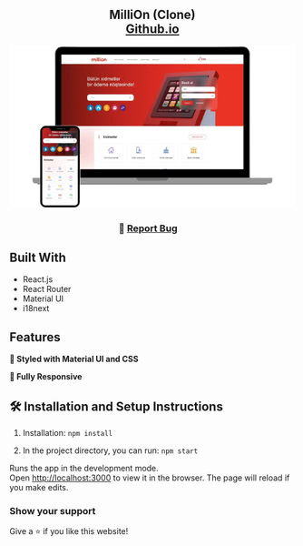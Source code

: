 <h2 align="center">
  MilliOn (Clone)<br/>
  <a href="https://imrashidov.github.io/Million.az-Website-Clone-Project/" target="_blank">Github.io</a>
</h2>
<div align="center">
  <img alt="Screenshot" src="./src/images/screenshot1.png" />
</div>

<h3 align="center">
    🔹
    <a href="https://github.com/imrashidov/Million.az-Website-Clone-Project/issues">Report Bug</a> &nbsp; &nbsp;
</h3>

## Built With

- React.js
- React Router
- Material UI
- i18next

## Features

**🎨 Styled with Material UI and CSS**

**📱 Fully Responsive**

## 🛠 Installation and Setup Instructions

1. Installation: `npm install`

2. In the project directory, you can run: `npm start`

Runs the app in the development mode.\
Open [http://localhost:3000](http://localhost:3000) to view it in the browser.
The page will reload if you make edits.

### Show your support

Give a ⭐ if you like this website!






